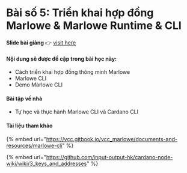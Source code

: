# Bài số 5: Triển khai hợp đồng Marlowe & Marlowe Runtime & CLI

**Slide bài giảng** 👉 [visit here](https://docs.google.com/presentation/d/1dDPaAiAyhwGeh4nPOYEFcBpNAXNlTYxy/edit?usp=drive_link\&ouid=106187219308748411779\&rtpof=true\&sd=true)

#### Nội dung sẽ được đề cập trong bài học này:

* Cách triển khai hợp đồng thông minh Marlowe
* Marlowe CLI
* Demo Marlowe CLI

#### Bài tập về nhà

* Tự học và thực hành Marlowe CLI và Cardano CLI

#### Tài liệu tham khảo

{% embed url="https://vcc.gitbook.io/vcc_marlowe/documents-and-resources/marlowe-cli" %}

{% embed url="https://github.com/input-output-hk/cardano-node-wiki/wiki/3_keys_and_addresses" %}
